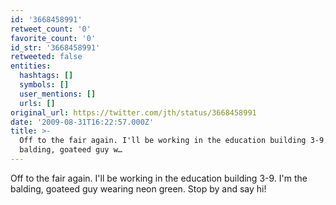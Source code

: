 ```yaml
---
id: '3668458991'
retweet_count: '0'
favorite_count: '0'
id_str: '3668458991'
retweeted: false
entities:
  hashtags: []
  symbols: []
  user_mentions: []
  urls: []
original_url: https://twitter.com/jth/status/3668458991
date: '2009-08-31T16:22:57.000Z'
title: >-
  Off to the fair again. I'll be working in the education building 3-9. I'm the
  balding, goateed guy w…
---
```


Off to the fair again. I'll be working in the education building 3-9. I'm the balding, goateed guy wearing neon green. Stop by and say hi!